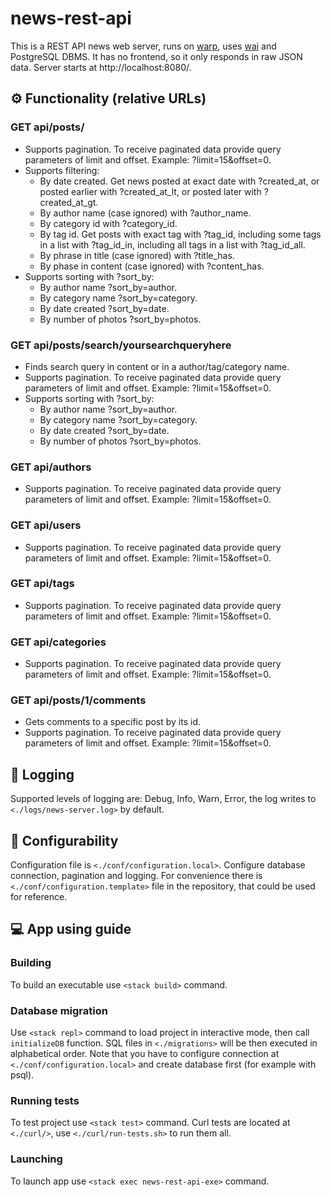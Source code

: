 # news-rest-api
This is a REST API news web server, runs on [warp](http://hackage.haskell.org/package/warp), uses [wai](http://hackage.haskell.org/package/wai-3.2.2) and PostgreSQL DBMS. It has no frontend, so it only responds in raw JSON data. Server starts at http://localhost:8080/. 
## :gear: Functionality (relative URLs)
### GET api/posts/
* Supports pagination. To receive paginated data provide query parameters of limit and offset. Example: ?limit=15&offset=0.
* Supports filtering:
  - By date created. Get news posted at exact date with ?created_at, or posted earlier with ?created_at_lt, or posted later with ?created_at_gt.
  - By author name (case ignored) with ?author_name.
  - By category id with ?category_id.
  - By tag id. Get posts with exact tag with ?tag_id, including some tags in a list with ?tag_id_in, including all tags in a list with ?tag_id_all.
  - By phrase in title (case ignored) with ?title_has.
  - By phase in content (case ignored) with ?content_has.
* Supports sorting with ?sort_by:
  - By author name ?sort_by=author.
  - By category name ?sort_by=category.
  - By date created ?sort_by=date.
  - By number of photos ?sort_by=photos.
### GET api/posts/search/yoursearchqueryhere
* Finds search query in content or in a author/tag/category name.
* Supports pagination. To receive paginated data provide query parameters of limit and offset. Example: ?limit=15&offset=0.
* Supports sorting with ?sort_by:
  - By author name ?sort_by=author.
  - By category name ?sort_by=category.
  - By date created ?sort_by=date.
  - By number of photos ?sort_by=photos.
### GET api/authors
* Supports pagination. To receive paginated data provide query parameters of limit and offset. Example: ?limit=15&offset=0.
### GET api/users
* Supports pagination. To receive paginated data provide query parameters of limit and offset. Example: ?limit=15&offset=0.
### GET api/tags
* Supports pagination. To receive paginated data provide query parameters of limit and offset. Example: ?limit=15&offset=0.
### GET api/categories
* Supports pagination. To receive paginated data provide query parameters of limit and offset. Example: ?limit=15&offset=0.
### GET api/posts/1/comments
* Gets comments to a specific post by its id.
* Supports pagination. To receive paginated data provide query parameters of limit and offset. Example: ?limit=15&offset=0.

## :ledger: Logging
Supported levels of logging are: Debug, Info, Warn, Error, the log writes to `<./logs/news-server.log>` by default. 
## :wrench: Configurability
Configuration file is `<./conf/configuration.local>`. Configure database connection, pagination and logging. For convenience there is `<./conf/configuration.template>` file in the repository, that could be used for reference. 
## :computer: App using guide
### Building
To build an executable use `<stack build>` command. 
### Database migration
Use `<stack repl>` command to load project in interactive mode, then call `initializeDB` function. SQL files in `<./migrations>` will be then executed in alphabetical order. Note that you have to configure connection at `<./conf/configuration.local>` and create database first (for example with psql).
### Running tests
To test project use `<stack test>` command. Curl tests are located at `<./curl/>`, use `<./curl/run-tests.sh>` to run them all. 
### Launching
To launch app use `<stack exec news-rest-api-exe>` command.
